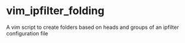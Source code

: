 # vim_ipfilter_folding
A vim script to create folders based on heads and groups of an ipfilter configuration file
